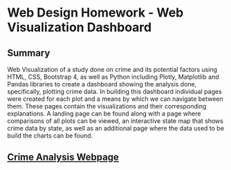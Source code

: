 # Web Design Homework - Web Visualization Dashboard 

## Summary

Web Visualization of a study done on crime and its potential factors using HTML, CSS, Bootstrap 4, as well as Python including Plotly, Matplotlib and Pandas libraries to create a dashboard showing the analysis done, specifically, plotting crime data. In building this dashboard individual pages were created for each plot and a means by which we can navigate between them. These pages contain the visualizations and their corresponding explanations. A landing page can be found along with a page where comparisons of all plots can be viewed, an interactive state map that shows crime data by state, as well as an additional page where the data used to be build the charts can be found.


## [Crime Analysis Webpage](https://m-vasquez.github.io/Web-Design-Challenge/WebVisualizations/)







